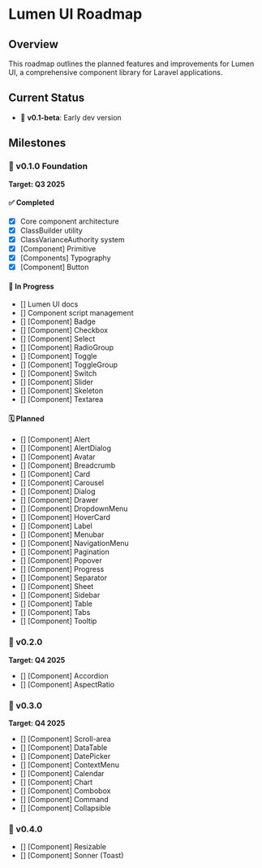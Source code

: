 # Lumen UI Roadmap

## Overview
This roadmap outlines the planned features and improvements for Lumen UI, a comprehensive component library for Laravel applications.

## Current Status
- 🚧 **v0.1-beta**: Early dev version

## Milestones

### 🚧 v0.1.0 Foundation
**Target: Q3 2025**

#### ✅ Completed
- [x] Core component architecture
- [x] ClassBuilder utility
- [x] ClassVarianceAuthority system
- [x] [Component] Primitive
- [x] [Components] Typography
- [x] [Component] Button

#### 🚧 In Progress
- [] Lumen UI docs
- [] Component script management
- [] [Component] Badge
- [] [Component] Checkbox
- [] [Component] Select
- [] [Component] RadioGroup
- [] [Component] Toggle
- [] [Component] ToggleGroup
- [] [Component] Switch
- [] [Component] Slider
- [] [Component] Skeleton
- [] [Component] Textarea

#### 🗓️ Planned
- [] [Component] Alert
- [] [Component] AlertDialog
- [] [Component] Avatar
- [] [Component] Breadcrumb
- [] [Component] Card
- [] [Component] Carousel
- [] [Component] Dialog
- [] [Component] Drawer
- [] [Component] DropdownMenu
- [] [Component] HoverCard
- [] [Component] Label
- [] [Component] Menubar
- [] [Component] NavigationMenu
- [] [Component] Pagination
- [] [Component] Popover
- [] [Component] Progress
- [] [Component] Separator
- [] [Component] Sheet
- [] [Component] Sidebar
- [] [Component] Table
- [] [Component] Tabs
- [] [Component] Tooltip

### 🚧 v0.2.0
**Target: Q4 2025**
- [] [Component] Accordion
- [] [Component] AspectRatio

### 🚧 v0.3.0 
**Target: Q4 2025**
- [] [Component] Scroll-area
- [] [Component] DataTable
- [] [Component] DatePicker
- [] [Component] ContextMenu
- [] [Component] Calendar
- [] [Component] Chart
- [] [Component] Combobox
- [] [Component] Command
- [] [Component] Collapsible

### 🚧 v0.4.0
- [] [Component] Resizable
- [] [Component] Sonner (Toast)
